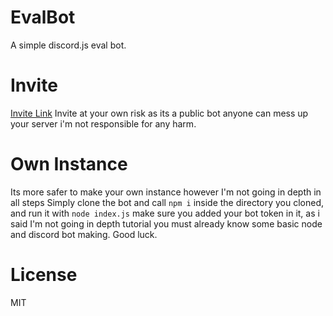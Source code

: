# EvalBot
A simple discord.js eval bot.

# Invite
[Invite Link](https://discordapp.com/api/oauth2/authorize?client_id=411952600586649602&permissions=0&scope=bot)
Invite at your own risk as its a public bot anyone can mess up your server i'm not responsible for any harm.

# Own Instance
Its more safer to make your own instance however I'm not going in depth in all steps
Simply clone the bot and call `npm i` inside the directory you cloned, and run it with `node index.js` make sure you added your bot token in it, as i said I'm not going in depth tutorial you must already know some basic node and discord bot making.
Good luck.

# License
MIT
